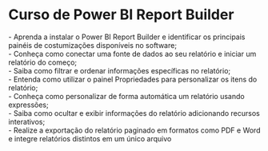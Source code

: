
<h1>Curso de Power BI Report Builder</h1>

<p>
- Aprenda a instalar o Power BI Report Builder e identificar os principais painéis de costumizações disponíveis no software;<br>
- Conheça como conectar uma fonte de dados ao seu relatório e iniciar um relatório do começo;<br>
- Saiba como filtrar e ordenar informações específicas no relatório;<br>
- Entenda como utilizar o painel Propriedades para personalizar os itens do relatório;<br>
- Conheça como personalizar de forma automática um relatório usando expressões;<br>
- Saiba como ocultar e exibir informações do relatório adicionando recursos interativos;<br>
- Realize a exportação do relatório paginado em formatos como PDF e Word e integre relatórios distintos em um único arquivo</p>